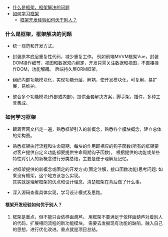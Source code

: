 
<!-- vim-markdown-toc GFM -->

- [什么是框架，框架解决的问题](#什么是框架框架解决的问题)
- [如何学习框架](#如何学习框架)
  - [框架开发经验如何优于别人？](#框架开发经验如何优于别人)

<!-- vim-markdown-toc -->


### 什么是框架，框架解决的问题
  - 统一规范和开发方式。

  - 封装原本底层重复性代码，减少重复工作。
    例如前端MVVM框架Vue，封装DOM操作细节，视图和数据双向绑定，开发只需关注数据和视图，不直接操作DOM，功能解耦。
    后端持久层ORM框架。

  - 组织内部功能模块化，实现功能分层、解耦，使开发模块化，可复用，易扩展，易维护。

  - 整合多个功能模块(外部或内部)，提供全套解决方案，脚手架，插件，多种工具集成。


### 如何学习框架
  - 跟着官网文档走一遍，熟悉框架引入的新概念，熟悉各个模块概念，建立总体的架构图。

  - 熟悉框架执行流程和生命周期，每块的作用即相应的钩子函数(所有的框架要对客户提供自定义功能都要提供生命周期钩子函数)。
    根据提供的功能或某些特性对引入的新概念进行分类总结，主要是便于理解及记忆。

  - 对框架提供的新概念或固定的开发方式(固定注解，接口函数功能)思考问题: 如果没有框架，这个地方该怎么实现。  
    其实就是理解框架的优点和设计理念，清楚框架在背后做了什么事。

  - 深入源码查看具体实现，学习设计模式及思路。


#### 框架开发经验如何优于别人？

1. 框架是重点，但不能只会依样画葫芦。
   用框架不要满足于依样画葫芦对着别人的代码，扩展相同流程的新功能模块。
   需要去发掘现有功能的缺陷，融入自己的思想，进行优化改进。重点就是项目总结。


